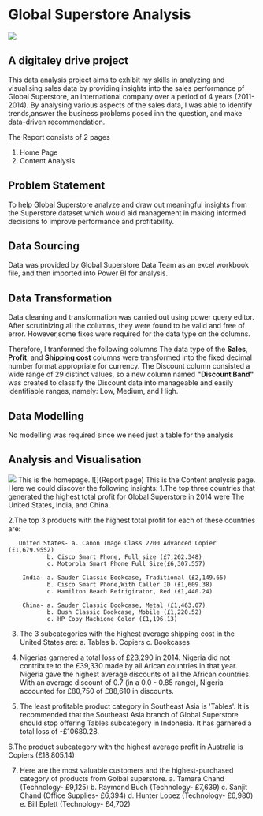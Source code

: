 # Global Superstore Analysis
![](superstore.png)
## A digitaley drive project
This data analysis project aims to exhibit my skills in analyzing and visualising sales data by providing insights into the sales performance pf Global Superstore, an international company over a period of 4 years (2011-2014).
By analysing various aspects of the sales data, I was able to identify trends,answer the business problems posed inn the question, and make data-driven recommendation.

The Report consists of 2 pages
1. Home Page
2. Content Analysis

## Problem Statement
To help Global Superstore analyze and draw out meaningful insights from the Superstore dataset which would aid management in making informed decisions to improve performance and profitability.

## Data Sourcing
Data was provided by Global Superstore Data Team as an excel workbook file, and then imported into Power BI for analysis.

## Data Transformation
Data cleaning and transformation was carried out using power query editor. After scrutinizing all the columns, they were found to be valid and free of error. However,some fixes were required for the data type on the columns. 

Therefore, I tranformed the following columns
The data type of the **Sales**, **Profit**, and **Shipping cost** columns were transformed into the fixed decimal number format appropriate for currency.
The Discount column consisted a wide range of 29 distinct values, so a new column named **"Discount Band"** was created to classify the Discount data into manageable and easily identifiable ranges, namely: Low, Medium, and High.

## Data Modelling
No modelling was required since we need just a table for the analysis

## Analysis and Visualisation
![](Homepage)
This is the homepage.
![](Report page)
This is the Content analysis page. Here we could discover the following insights:
1.The top three countries that generated the highest total profit for Global Superstore in 2014 were The United States, India, and China.

2.The top 3 products with the highest total profit for each of these countries are:               
               
       United States- a. Canon Image Class 2200 Advanced Copier (£1,679.9552)
               b. Cisco Smart Phone, Full size (£7,262.348)
               c. Motorola Smart Phone Full Size(£6,307.557)
               
        India- a. Sauder Classic Bookcase, Traditional (£2,149.65)
               b. Cisco Smart Phone,With Caller ID (£1,609.38)
               c. Hamilton Beach Refrigirator, Red (£1,440.24)                
      
        China- a. Sauder Classic Bookcase, Metal (£1,463.07)
               b. Bush Classic Bookcase, Mobile (£1,220.52)
               c. HP Copy Machione Color (£1,196.13)
               
3. The 3 subcategories with the highest average shipping cost in the United States are:
               a. Tables
               b. Copiers
               c. Bookcases

4. Nigerias garnered a total loss of £23,290 in 2014. Nigeria did not contribute to the £39,330 made by all Arican countries in that year. Nigeria gave the highest average discounts of all the African countries. With an average discount of 0.7 (in a 0.0 - 0.85 range), Nigeria accounted for £80,750 of £88,610 in discounts.
  
5. The least profitable product category in Southeast Asia is 'Tables'. It is recommended that the Southeast Asia branch of Global Superstore should stop offering Tables subcategory in Indonesia. It has garnered a total loss of -£10680.28.

6.The product subcategory with the highest average profit in Australia is Copiers (£18,805.14)

7.  Here are the most valuable customers and the highest-purchased category of products from Golbal superstore.
            a. Tamara Chand (Technology- £9,125)
            b. Raymond Buch (Technology- £7,639)
            c. Sanjit Chand (Office Supplies- £6,394)
            d. Hunter Lopez (Technology- £6,980)
            e. Bill Eplett  (Technology- £4,702)
   


